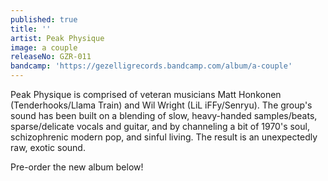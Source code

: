 ```yaml
---
published: true
title: ''
artist: Peak Physique
image: a couple
releaseNo: GZR-011
bandcamp: 'https://gezelligrecords.bandcamp.com/album/a-couple'
---
```

Peak Physique is comprised of veteran musicians Matt Honkonen (Tenderhooks/Llama Train) and Wil Wright (LiL iFFy/Senryu). The group's sound has been built on a blending of slow, heavy-handed samples/beats, sparse/delicate vocals and guitar, and by channeling a bit of 1970's soul, schizophrenic modern pop, and sinful living. The result is an unexpectedly raw, exotic sound.

Pre-order the new album below!